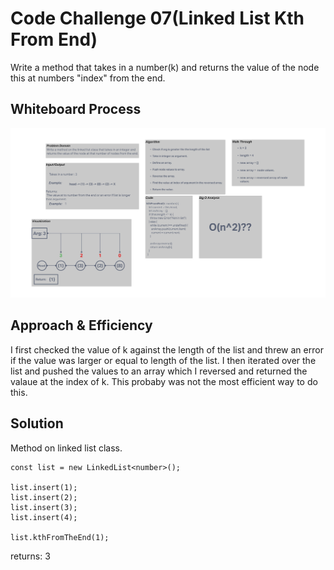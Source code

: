  # Code Challenge 07(Linked List Kth From End)

Write a method that takes in a number(k) and returns the value of the node this at numbers "index" from the end.

## Whiteboard Process

![Code Challenge 07](../../assets/cc07.png)

## Approach & Efficiency

I first checked the value of k against the length of the list and threw an error if the value was larger or equal to length of the list. I then iterated over the list and pushed the values to an array which I reversed and returned the valaue at the index of k. This probaby was not the most efficient way to do this.  

## Solution

Method on linked list class.  

    const list = new LinkedList<number>();

    list.insert(1);
    list.insert(2);
    list.insert(3);
    list.insert(4);

    list.kthFromTheEnd(1);

 returns: 3
